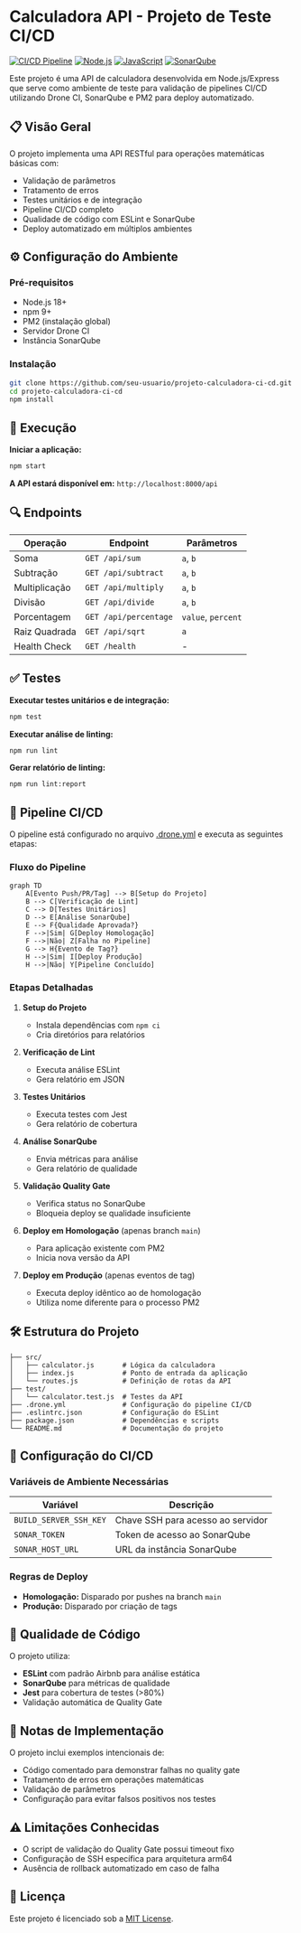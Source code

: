 # Calculadora API - Projeto de Teste CI/CD

[![CI/CD Pipeline](https://img.shields.io/badge/CI/CD-Drone-blue)](https://drone.io)
[![Node.js](https://img.shields.io/badge/Node.js-18+-green)](https://nodejs.org)
[![JavaScript](https://img.shields.io/badge/JavaScript-ES2021-yellow)](https://developer.mozilla.org/docs/Web/JavaScript)
[![SonarQube](https://img.shields.io/badge/SonarQube-Quality_Gate-brightgreen)](https://www.sonarqube.org/)

Este projeto é uma API de calculadora desenvolvida em Node.js/Express que serve como ambiente de teste para validação de pipelines CI/CD utilizando Drone CI, SonarQube e PM2 para deploy automatizado.

## 📋 Visão Geral

O projeto implementa uma API RESTful para operações matemáticas básicas com:
- Validação de parâmetros
- Tratamento de erros
- Testes unitários e de integração
- Pipeline CI/CD completo
- Qualidade de código com ESLint e SonarQube
- Deploy automatizado em múltiplos ambientes

## ⚙️ Configuração do Ambiente

### Pré-requisitos
- Node.js 18+
- npm 9+
- PM2 (instalação global)
- Servidor Drone CI
- Instância SonarQube

### Instalação
```bash
git clone https://github.com/seu-usuario/projeto-calculadora-ci-cd.git
cd projeto-calculadora-ci-cd
npm install
```

## 🚀 Execução

**Iniciar a aplicação:**
```bash
npm start
```

**A API estará disponível em:** `http://localhost:8000/api`

## 🔍 Endpoints

| Operação       | Endpoint                     | Parâmetros       |
|----------------|------------------------------|------------------|
| Soma           | `GET /api/sum`               | `a`, `b`         |
| Subtração      | `GET /api/subtract`          | `a`, `b`         |
| Multiplicação  | `GET /api/multiply`          | `a`, `b`         |
| Divisão        | `GET /api/divide`            | `a`, `b`         |
| Porcentagem    | `GET /api/percentage`        | `value`, `percent` |
| Raiz Quadrada  | `GET /api/sqrt`              | `a`              |
| Health Check   | `GET /health`                | -                |

## ✅ Testes

**Executar testes unitários e de integração:**
```bash
npm test
```

**Executar análise de linting:**
```bash
npm run lint
```

**Gerar relatório de linting:**
```bash
npm run lint:report
```

## 🔄 Pipeline CI/CD

O pipeline está configurado no arquivo [.drone.yml](.drone.yml) e executa as seguintes etapas:

### Fluxo do Pipeline
```mermaid
graph TD
    A[Evento Push/PR/Tag] --> B[Setup do Projeto]
    B --> C[Verificação de Lint]
    C --> D[Testes Unitários]
    D --> E[Análise SonarQube]
    E --> F{Qualidade Aprovada?}
    F -->|Sim| G[Deploy Homologação]
    F -->|Não| Z[Falha no Pipeline]
    G --> H{Evento de Tag?}
    H -->|Sim| I[Deploy Produção]
    H -->|Não| Y[Pipeline Concluído]
```

### Etapas Detalhadas

1. **Setup do Projeto**
   - Instala dependências com `npm ci`
   - Cria diretórios para relatórios

2. **Verificação de Lint**
   - Executa análise ESLint
   - Gera relatório em JSON

3. **Testes Unitários**
   - Executa testes com Jest
   - Gera relatório de cobertura

4. **Análise SonarQube**
   - Envia métricas para análise
   - Gera relatório de qualidade

5. **Validação Quality Gate**
   - Verifica status no SonarQube
   - Bloqueia deploy se qualidade insuficiente

6. **Deploy em Homologação** (apenas branch `main`)
   - Para aplicação existente com PM2
   - Inicia nova versão da API

7. **Deploy em Produção** (apenas eventos de tag)
   - Executa deploy idêntico ao de homologação
   - Utiliza nome diferente para o processo PM2

## 🛠️ Estrutura do Projeto

```
├── src/
│   ├── calculator.js       # Lógica da calculadora
│   ├── index.js            # Ponto de entrada da aplicação
│   └── routes.js           # Definição de rotas da API
├── test/
│   └── calculator.test.js  # Testes da API
├── .drone.yml              # Configuração do pipeline CI/CD
├── .eslintrc.json          # Configuração do ESLint
├── package.json            # Dependências e scripts
└── README.md               # Documentação do projeto
```

## 🔧 Configuração do CI/CD

### Variáveis de Ambiente Necessárias
| Variável               | Descrição                           |
|------------------------|-------------------------------------|
| `BUILD_SERVER_SSH_KEY` | Chave SSH para acesso ao servidor   |
| `SONAR_TOKEN`          | Token de acesso ao SonarQube        |
| `SONAR_HOST_URL`       | URL da instância SonarQube          |

### Regras de Deploy
- **Homologação:** Disparado por pushes na branch `main`
- **Produção:** Disparado por criação de tags

## 🧪 Qualidade de Código

O projeto utiliza:
- **ESLint** com padrão Airbnb para análise estática
- **SonarQube** para métricas de qualidade
- **Jest** para cobertura de testes (>80%)
- Validação automática de Quality Gate

## 📝 Notas de Implementação

O projeto inclui exemplos intencionais de:
- Código comentado para demonstrar falhas no quality gate
- Tratamento de erros em operações matemáticas
- Validação de parâmetros
- Configuração para evitar falsos positivos nos testes

## ⚠️ Limitações Conhecidas
- O script de validação do Quality Gate possui timeout fixo
- Configuração de SSH específica para arquitetura arm64
- Ausência de rollback automatizado em caso de falha

## 📄 Licença

Este projeto é licenciado sob a [MIT License](LICENSE).